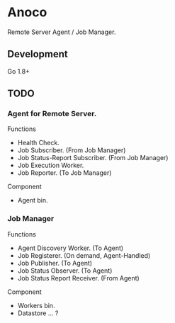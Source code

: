 Anoco
======

Remote Server Agent / Job Manager.


Development
------

Go 1.8+


TODO
------

### Agent for Remote Server.

Functions

- Health Check.
- Job Subscriber. (From Job Manager)
- Job Status-Report Subscriber. (From Job Manager)
- Job Execution Worker.
- Job Reporter. (To Job Manager)

Component

- Agent bin.

### Job Manager

Functions

- Agent Discovery Worker. (To Agent)
- Job Registerer. (On demand, Agent-Handled)
- Job Publisher. (To Agent)
- Job Status Observer. (To Agent)
- Job Status Report Receiver. (From Agent)

Component

- Workers bin.
- Datastore ... ?
